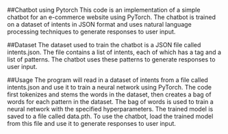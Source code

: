 ##Chatbot using Pytorch
This code is an implementation of a simple chatbot for an e-commerce website using PyTorch. 
The chatbot is trained on a dataset of intents in JSON format and uses natural language processing techniques to generate responses to user input.

##Dataset
The dataset used to train the chatbot is a JSON file called intents.json. The file contains a list of intents, each of which has a tag and a list of patterns. The chatbot uses these patterns to generate responses to user input.

##Usage
The program will read in a dataset of intents from a file called intents.json and use it to train a neural network using PyTorch. 
The code first tokenizes and stems the words in the dataset, then creates a bag of words for each pattern in the dataset. The bag of words is used to train a neural network with the specified hyperparameters.
The trained model is saved to a file called data.pth. To use the chatbot, load the trained model from this file and use it to generate responses to user input.
